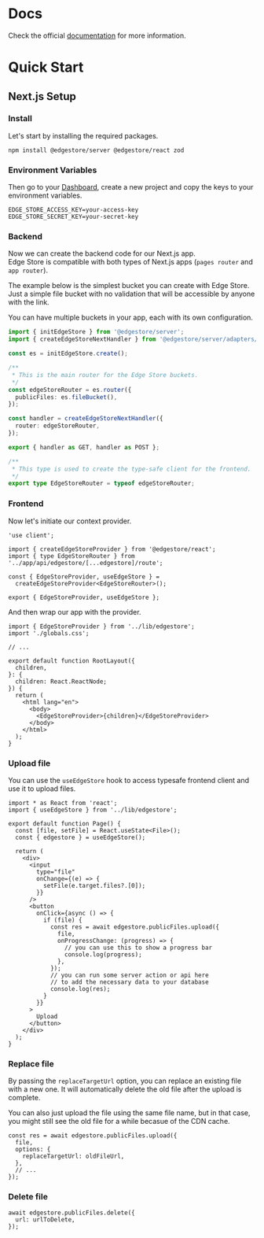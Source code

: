 # Docs

Check the official [documentation](https://edgestore.dev) for more information.

# Quick Start

## Next.js Setup

### Install

Let's start by installing the required packages.

```shell
npm install @edgestore/server @edgestore/react zod
```

### Environment Variables

Then go to your [Dashboard](https://dashboard.edgestore.dev), create a new project and copy the keys to your environment variables.

```shell title=".env"
EDGE_STORE_ACCESS_KEY=your-access-key
EDGE_STORE_SECRET_KEY=your-secret-key
```

### Backend

Now we can create the backend code for our Next.js app.<br/>
Edge Store is compatible with both types of Next.js apps (`pages router` and `app router`).

The example below is the simplest bucket you can create with Edge Store. Just a simple file bucket with no validation that will be accessible by anyone with the link.

You can have multiple buckets in your app, each with its own configuration.

```ts title="src/app/api/edgestore/[...edgestore]/route.ts"
import { initEdgeStore } from '@edgestore/server';
import { createEdgeStoreNextHandler } from '@edgestore/server/adapters/next/app';

const es = initEdgeStore.create();

/**
 * This is the main router for the Edge Store buckets.
 */
const edgeStoreRouter = es.router({
  publicFiles: es.fileBucket(),
});

const handler = createEdgeStoreNextHandler({
  router: edgeStoreRouter,
});

export { handler as GET, handler as POST };

/**
 * This type is used to create the type-safe client for the frontend.
 */
export type EdgeStoreRouter = typeof edgeStoreRouter;
```

### Frontend

Now let's initiate our context provider.

```tsx title="src/lib/edgestore.ts"
'use client';

import { createEdgeStoreProvider } from '@edgestore/react';
import { type EdgeStoreRouter } from '../app/api/edgestore/[...edgestore]/route';

const { EdgeStoreProvider, useEdgeStore } =
  createEdgeStoreProvider<EdgeStoreRouter>();

export { EdgeStoreProvider, useEdgeStore };
```

And then wrap our app with the provider.

```tsx title="src/app/layout.tsx"
import { EdgeStoreProvider } from '../lib/edgestore';
import './globals.css';

// ...

export default function RootLayout({
  children,
}: {
  children: React.ReactNode;
}) {
  return (
    <html lang="en">
      <body>
        <EdgeStoreProvider>{children}</EdgeStoreProvider>
      </body>
    </html>
  );
}
```

### Upload file

You can use the `useEdgeStore` hook to access typesafe frontend client and use it to upload files.

```tsx {1, 6, 19-28}
import * as React from 'react';
import { useEdgeStore } from '../lib/edgestore';

export default function Page() {
  const [file, setFile] = React.useState<File>();
  const { edgestore } = useEdgeStore();

  return (
    <div>
      <input
        type="file"
        onChange={(e) => {
          setFile(e.target.files?.[0]);
        }}
      />
      <button
        onClick={async () => {
          if (file) {
            const res = await edgestore.publicFiles.upload({
              file,
              onProgressChange: (progress) => {
                // you can use this to show a progress bar
                console.log(progress);
              },
            });
            // you can run some server action or api here
            // to add the necessary data to your database
            console.log(res);
          }
        }}
      >
        Upload
      </button>
    </div>
  );
}
```

### Replace file

By passing the `replaceTargetUrl` option, you can replace an existing file with a new one.
It will automatically delete the old file after the upload is complete.

You can also just upload the file using the same file name, but in that case, you might still see the old file for a while becasue of the CDN cache.

```tsx
const res = await edgestore.publicFiles.upload({
  file,
  options: {
    replaceTargetUrl: oldFileUrl,
  },
  // ...
});
```

### Delete file

```tsx
await edgestore.publicFiles.delete({
  url: urlToDelete,
});
```
